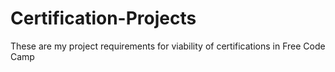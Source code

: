# Certification-Projects
These are my project requirements for viability of certifications in Free Code Camp
